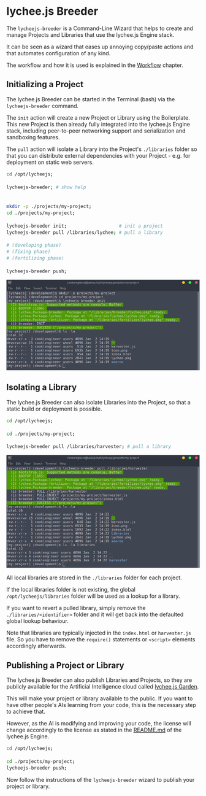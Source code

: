 
# lychee.js Breeder

The `lycheejs-breeder` is a Command-Line Wizard that helps
to create and manage Projects and Libraries that use the
lychee.js Engine stack.

It can be seen as a wizard that eases up annoying copy/paste
actions and that automates configuration of any kind.

The workflow and how it is used is explained in the
[Workflow](../quickstart/Workflow.md) chapter.


## Initializing a Project

The lychee.js Breeder can be started in the Terminal (bash)
via the `lycheejs-breeder` command.

The `init` action will create a new Project or Library using
the Boilerplate. This new Project is then already fully
integrated into the lychee.js Engine stack, including
peer-to-peer networking support and serialization and
sandboxing features.

The `pull` action will isolate a Library into the Project's
`./libraries` folder so that you can distribute external
dependencies with your Project - e.g. for deployment on
static web servers.

```bash
cd /opt/lycheejs;

lycheejs-breeder; # show help


mkdir -p ./projects/my-project;
cd ./projects/my-project;

lycheejs-breeder init;                   # init a project
lycheejs-breeder pull /libraries/lychee; # pull a library

# (developing phase)
# (fixing phase)
# (fertilizing phase)

lycheejs-breeder push;
```

![lycheejs-breeder-init](../quickstart/asset/lycheejs-breeder-init.png)


## Isolating a Library

The lychee.js Breeder can also isolate Libraries into
the Project, so that a static build or deployment is
possible.

```bash
cd /opt/lycheejs;

cd ./projects/my-project;

lycheejs-breeder pull /libraries/harvester; # pull a library
```

![lycheejs-breeder-pull](../quickstart/asset/lycheejs-breeder-pull.png)

All local libraries are stored in the `./libraries` folder
for each project.

If the local libraries folder is not existing, the global
`/opt/lycheejs/libraries` folder will be used as a lookup
for a library.

If you want to revert a pulled library, simply remove the
`./libraries/<identifier>` folder and it will get back
into the defaulted global lookup behaviour.

Note that libraries are typically injected in the `index.html`
or `harvester.js` file. So you have to remove the `require()`
statements or `<script>` elements accordingly afterwards.


## Publishing a Project or Library

The lychee.js Breeder can also publish Libraries and
Projects, so they are publicly available for the Artificial
Intelligence cloud called [lychee.js Garden](https://github.com/Artificial-Engineering/lycheejs-garden).

This will make your project or library available to
the public. If you want to have other people's AIs
learning from your code, this is the necessary step
to achieve that.

However, as the AI is modifying and improving your code,
the license will change accordingly to the license as
stated in the [README.md](https://github.com/Artificial-Engineering/lycheejs)
of the lychee.js Engine.

```bash
cd /opt/lycheejs;

cd ./projects/my-project;
lycheejs-breeder push;
```

Now follow the instructions of the `lycheejs-breeder`
wizard to publish your project or library.

